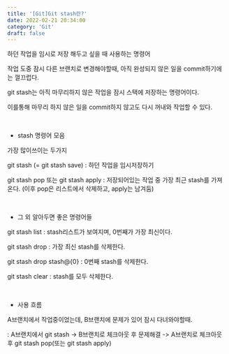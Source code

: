 ```yaml
---
title: '[Git]Git stash란?'
date: 2022-02-21 20:34:00
category: 'Git'
draft: false
---
```


하던 작업을 임시로 저장 해두고 싶을 때 사용하는 명령어   

작업 도중 잠시 다른 브랜치로 변경해야할때, 아직 완성되지 않은 일을 commit하기에는 껄끄럽다.   

git stash는 아직 마무리하지 않은 작업을 잠시 스택에 저장하는 명령어이다.   

이를통해 마무리 하지 않은 일을 commit하지 않고도 다시 꺼내와 작업할 수 있다.   

​

- stash 명령어 모음

가장 많이쓰이는 두가지   

git stash (= git stash save) : 하던 작업을 임시저장하기   

git stash pop 또는 git stash apply : 저장되어있는 작업 중 가장 최근 stash를 가져온다. (이후 pop은 리스트에서 삭제하고, apply는 남겨둠)   

​

- 그 외 알아두면 좋은 명령어들

git stash list : stash리스트가 보여지며, 0번째가 가장 최신이다.   

git stash drop : 가장 최신 stash를 삭제한다.   

git stash drop stash@{0} : 0번째 stash를 삭제한다.   

git stash clear : stash를 모두 삭제한다.   

​

- 사용 흐름

A브랜치에서 작업중이었는데, B브랜치에 문제가 있어 잠시 다녀와야할때.   

: A브랜치에서 git stash -> B브랜치로 체크아웃 후 문제해결 -> A브랜치로 체크아웃 후 git stash pop(또는 git stash apply)   